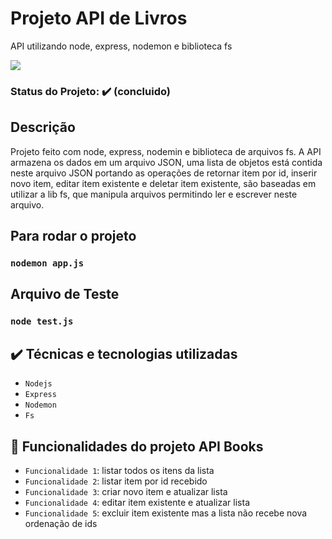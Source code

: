 # Projeto API de Livros
API utilizando node, express, nodemon e biblioteca fs


<img src="https://img.shields.io/static/v1?label=nodejs&message=software&color=blue&style=for-the-badge&logo=NODEJS"/>


### Status do Projeto: ✔️ (concluido)

## Descrição
Projeto feito com node, express, nodemin e biblioteca de arquivos fs. A API armazena os dados em um arquivo JSON, uma lista de objetos está contida neste arquivo JSON portando as operações de
retornar item por id, inserir novo item, editar item existente e deletar item existente, são baseadas em utilizar a lib fs, que manipula arquivos permitindo ler e escrever neste arquivo.

## Para rodar o projeto
### `nodemon app.js`


## Arquivo de Teste
### `node test.js`



## ✔️ Técnicas e tecnologias utilizadas
- ``Nodejs``
- ``Express``
- ``Nodemon`` 
- ``Fs``



## :hammer: Funcionalidades do projeto API Books

- `Funcionalidade 1`: listar todos os itens da lista
- `Funcionalidade 2`: listar item por id recebido
- `Funcionalidade 3`: criar novo item e atualizar lista
- `Funcionalidade 4`: editar item existente e atualizar lista
- `Funcionalidade 5`: excluir item existente mas a lista não recebe nova ordenação de ids




